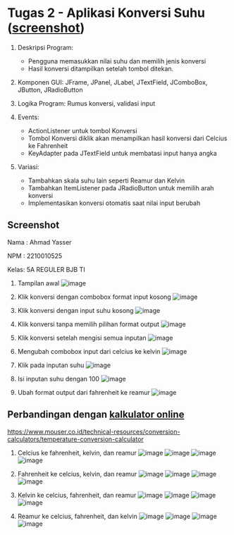 # Tugas 2 - Aplikasi Konversi Suhu ([screenshot](#screenshot))

1. Deskripsi Program:

   - Pengguna memasukkan nilai suhu dan memilih jenis konversi
   - Hasil konversi ditampilkan setelah tombol ditekan.

2. Komponen GUI: JFrame, JPanel, JLabel, JTextField, JComboBox, JButton, JRadioButton

3. Logika Program: Rumus konversi, validasi input

4. Events:

   - ActionListener untuk tombol Konversi
   - Tombol Konversi diklik akan menampilkan hasil konversi dari Celcius ke Fahrenheit
   - KeyAdapter pada JTextField untuk membatasi input hanya angka

5. Variasi:

   - Tambahkan skala suhu lain seperti Reamur dan Kelvin
   - Tambahkan ItemListener pada JRadioButton untuk memilih arah konversi
   - Implementasikan konversi otomatis saat nilai input berubah

## Screenshot

Nama : Ahmad Yasser

NPM  : 2210010525

Kelas: 5A REGULER BJB TI

1. Tampilan awal
![image](https://github.com/user-attachments/assets/bdcea490-7a2f-46b3-b8d1-9ee94072515f)

2. Klik konversi dengan combobox format input kosong
![image](https://github.com/user-attachments/assets/e795918c-6cf2-48d0-b3ea-a0376d383de3)

3. Klik konversi dengan input suhu kosong
![image](https://github.com/user-attachments/assets/50d39490-4e92-48ed-bca4-a623ef9cc32c)

4. Klik konversi tanpa memilih pilihan format output
![image](https://github.com/user-attachments/assets/594c0fe8-eedf-4d3a-be5e-a756bdbf070f)

5. Klik konversi setelah mengisi semua inputan
![image](https://github.com/user-attachments/assets/fc541849-98ee-4a13-8071-7ba4fcef63ad)

6. Mengubah combobox input dari celcius ke kelvin
![image](https://github.com/user-attachments/assets/0abc0093-9d43-475d-ae3f-a3855bc3534d)

7. Klik pada inputan suhu
![image](https://github.com/user-attachments/assets/cb62f13a-1100-4464-ab0d-0ca8bbbf3ccf)

8. Isi inputan suhu dengan 100
![image](https://github.com/user-attachments/assets/b9f6dbab-144d-47d2-851d-ce5b13ff0a5e)

9. Ubah format output dari fahrenheit ke reamur
![image](https://github.com/user-attachments/assets/d0f79b1c-c150-4160-beac-fe20040283d1)

## Perbandingan dengan [kalkulator online](https://www.mouser.co.id/technical-resources/conversion-calculators/temperature-conversion-calculator)

https://www.mouser.co.id/technical-resources/conversion-calculators/temperature-conversion-calculator

1. Celcius ke fahrenheit, kelvin, dan reamur
![image](https://github.com/user-attachments/assets/60192337-8310-4be0-95bc-18797535e7af)
![image](https://github.com/user-attachments/assets/62cb7997-74ea-4f60-a47f-4183a8d151a4)
![image](https://github.com/user-attachments/assets/6a88c0cf-7403-4e95-a424-559a4042fbad)
![image](https://github.com/user-attachments/assets/83a7df00-a47c-43f6-901b-bdbb29ce8650)

2. Fahrenheit ke celcius, kelvin, dan reamur
![image](https://github.com/user-attachments/assets/0415608c-2007-47d4-8c9b-4c16b5049fc1)
![image](https://github.com/user-attachments/assets/eaec32d6-8a44-4aac-a302-2dd4de5e39d7)
![image](https://github.com/user-attachments/assets/08681cb3-0d72-4da4-89d4-0dd4fdbf5ccc)
![image](https://github.com/user-attachments/assets/97fed495-944f-48ec-9e47-e0578e0d24c9)

3. Kelvin ke celcius, fahrenheit, dan reamur
![image](https://github.com/user-attachments/assets/02c0053a-b2a3-4c5c-ac2e-1ce0b202803b)
![image](https://github.com/user-attachments/assets/2cd6e0fc-8422-4041-bfc6-d72383afd9d6)
![image](https://github.com/user-attachments/assets/b6f76571-328c-43e7-b408-ddd453f322eb)
![image](https://github.com/user-attachments/assets/52fe9dd9-bf58-4a1c-b938-de771f8dd349)

5. Reamur ke celcius, fahrenheit, dan kelvin
![image](https://github.com/user-attachments/assets/904b7f8e-c1b8-4177-86d7-9c210d04d829)
![image](https://github.com/user-attachments/assets/5a49f8ba-0040-4cfc-8f66-62568a13a849)
![image](https://github.com/user-attachments/assets/d5455d21-76f7-45bc-b219-81993c318fff)
![image](https://github.com/user-attachments/assets/4dbb50be-4747-4313-ba3b-fd7c303601cb)

